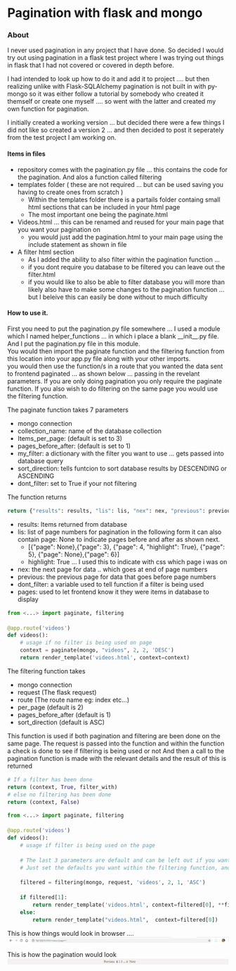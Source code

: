# Pagination with flask and mongo

### About

I never used pagination in any project that I have done. So decided I would try out using pagination in a 
flask test project where I was trying out things in flask that I had not covered or covered in depth before.  

I had intended to look up how to do it and add it to project .... but then realizing unlike with
Flask-SQLAlchemy pagination is not built in with py-mongo so it was either follow a tutorial by somebody who created it themself or create one myself .... so went with the latter and created my own function for pagination.  

I initially created a working version ... but decided there were a few things I did not like so created a version 2
... and then decided to post it seperately from the test project I am working on.  

#### Items in files

- repository comes with the pagination.py file ... this contains the code for the pagination. And alos a function called filtering
- templates folder ( these are not required ... but can be used saving you having to create ones from scratch )
  - Within the templates folder there is a partails folder containg small html sections that can be included in your html page
  - The most important one being the paginate.html
- Videos.html ... this can be renamed and reused for your main page that you want your pagination on 
  - you would just add the pagination.html to your main page using the include statement as shown in file
- A filter html section 
  - As I added the ability to also  filter within the pagination function ... 
  - if you dont require you database to be filtered you can leave out the filter.html
  - if you would like to also be able to filter database you will more than likely also have to make some changes to the pagination function ... but I beleive this can easily be done without to much difficulty



#### How to use it.

First you need to put the pagination.py file somewhere ... I used a module which I named helper_functions ... in which i place a blank \_\_init\_\_.py file.
And I put the pagination.py file in this module.  
You would then import the paginate function and the filtering function from this location into your app.py file along with your other imports.    
you would then use the function/s in a route that you wanted the data sent to frontend paginated ... as shown below ... passing in the 
revelant parameters. 
If you are only doing pagination you only require the paginate function. If you also wish to do filtering on the same page you would use the filtering function.

The paginate function takes 7 parameters  
- mongo connection
- collection_name: name of the database collection
- Items_per_page: (default is set to 3)
- pages_before_after: (default is set to 1)
- my_filter: a dictionary with the filter you want to use ... gets passed into database query
- sort_direction: tells funtcion to sort database results by DESCENDING or ASCENDING
- dont_filter: set to True if your not filtering


The function returns  
```python
return {"results": results, "lis": lis, "nex": nex, "previous": previous, "dont_filter": dont_filter, 'pages': True}
```

- results: Items returned from database
- lis: list of page numbers for pagination in the following form it can also contain page: None to indicate pages before and after as shown next.
  - [{"page": None},{"page": 3}, {"page": 4, "highlight": True}, {"page": 5}, {"page": None},{"page": 6}]
  - highlight: True ... I used this to indicate with css which page i was on 
- nex: the next page for data .. which goes at end of page numbers
- previous: the previous page for data that goes before page numbers
- dont_filter: a variable used to tell function if a filter is being used
- pages: used to let frontend know it they were items in database to display

```python
from <...> import paginate, filtering

@app.route('videos')
def videos():
    # usage if no filter is being used on page
    context = paginate(mongo, "videos", 2, 2, 'DESC')
    return render_template('videos.html', context=context)
```


The filtering function takes
- mongo connection
- request (The flask request)
- route (The route name eg: index etc...)
- per_page (default is 2)
- pages_before_after (default is 1)
- sort_direction (default is ASC)

This function is used if both pagination and filtering are been done on the same page.
The request is passed into the function and within the function a check is done to see if filtering is being used or not
And then a call to the pagination function is made with the relevant details and the result of this is returned

```python 
# If a filter has been done 
return (context, True, filter_with)
# else no filtering has been done
return (context, False)
```

```python
from <...> import paginate, filtering

@app.route('videos')
def videos():
    # usage if filter is being used on the page

    # The last 3 parameters are default and can be left out if you want. 
    # Just set the defaults you want within the filtering function, and then you can leave them out here.

    filtered = filtering(mongo, request, 'videos', 2, 1, 'ASC')
    
    if filtered[1]:
        return render_template('videos.html', context=filtered[0], **filtered[2])
    else:
        return render_template("videos.html",  context=filtered[0])
```


This is how things would look in browser .... 
![A test image](images/browser.jpg)

This is how the pagination would look  
![A test image](images/pagination.jpg)
